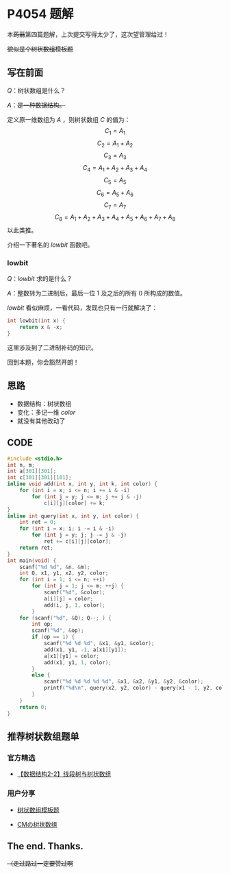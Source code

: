 # P4054 题解

本~~蒟蒻~~第四篇题解，上次提交写得太少了，这次望管理给过！

~~貌似是个树状数组模板题~~

## 写在前面
$Q$：树状数组是什么？

$A$：~~是一种数据结构。~~

定义原一维数组为 $A$ ，则树状数组 $C$ 的值为：
$$C_1=A_1$$
$$C_2=A_1+A_2$$
$$C_3=A_3$$
$$C_4=A_1+A_2+A_3+A_4$$
$$C_5=A_5$$
$$C_6=A_5+A_6$$
$$C_7=A_7$$
$$C_8=A_1+A_2+A_3+A_4+A_5+A_6+A_7+A_8$$
以此类推。

介绍一下著名的 $lowbit$ 函数吧。

### lowbit
$Q$：$lowbit$ 求的是什么？

$A$：整数转为二进制后，最后一位 $1$ 及之后的所有 $0$ 所构成的数值。

$lowbit$ 看似麻烦，一看代码，发现也只有一行就解决了：
```cpp
int lowbit(int x) {
	return x & -x;
}
```
这里涉及到了二进制补码的知识。

回到本题，你会豁然开朗！

## 思路
- 数据结构：树状数组
- 变化：多记一维 $color$
- 就没有其他改动了

## CODE
```cpp
#include <stdio.h>
int n, m;
int a[301][301];
int c[301][301][101];
inline void add(int x, int y, int k, int color) {
	for (int i = x; i <= n; i += i & -i)
		for (int j = y; j <= m; j += j & -j)
			c[i][j][color] += k;
}
inline int query(int x, int y, int color) {
	int ret = 0;
	for (int i = x; i; i -= i & -i)
		for (int j = y; j; j -= j & -j)
			ret += c[i][j][color];
	return ret;
}
int main(void) {
	scanf("%d %d", &n, &m);
	int Q, x1, y1, x2, y2, color;
	for (int i = 1; i <= n; ++i)
		for (int j = 1; j <= m; ++j) {
			scanf("%d", &color);
			a[i][j] = color;
			add(i, j, 1, color);
		} 
	for (scanf("%d", &Q); Q--; ) {
		int op;
		scanf("%d", &op);
		if (op == 1) {
			scanf("%d %d %d", &x1, &y1, &color);
			add(x1, y1, -1, a[x1][y1]);
			a[x1][y1] = color;
			add(x1, y1, 1, color);
		}
		else {
			scanf("%d %d %d %d %d", &x1, &x2, &y1, &y2, &color);
			printf("%d\n", query(x2, y2, color) - query(x1 - 1, y2, color) - query(x2, y1 - 1, color) + query(x1 - 1, y1 - 1, color));
		}
	}
	return 0;
}
```

## 推荐树状数组题单
### 官方精选
- [【数据结构2-2】线段树与树状数组](https://www.luogu.com.cn/training/206)

### 用户分享
- [树状数组模板题](https://www.luogu.com.cn/training/3079)

- [CMの树状数组](https://www.luogu.com.cn/training/1143)

## The end. Thanks.

~~（走过路过一定要赞过啊~~